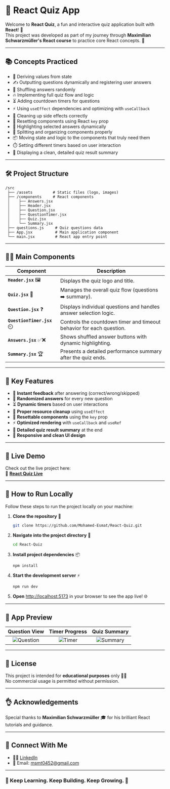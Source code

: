 # 🧠 React Quiz App

Welcome to **React Quiz**, a fun and interactive quiz application built with **React**! 🚀  
This project was developed as part of my journey through **Maximilian Schwarzmüller's React course** to practice core React concepts. 🌟

---

## 📚 Concepts Practiced

- 🧉 Deriving values from state
- ✍️ Outputting questions dynamically and registering user answers
- 🔀 Shuffling answers randomly
- 🔥 Implementing full quiz flow and logic
- ⏳ Adding countdown timers for questions
- ⚡ Using `useEffect` dependencies and optimizing with `useCallback`
- 🧹 Cleaning up side effects correctly
- 🔑 Resetting components using React `key` prop
- 🌟 Highlighting selected answers dynamically
- 💪 Splitting and organizing components properly
- 📦 Moving state and logic to the components that truly need them
- ⏱️ Setting different timers based on user interaction
- 🧾 Displaying a clean, detailed quiz result summary

---

## 🛠️ Project Structure

```
/src
 ├── /assets         # Static files (logo, images)
 ├── /components     # React components
 │    ├── Answers.jsx
 │    ├── Header.jsx
 │    ├── Question.jsx
 │    ├── QuestionTimer.jsx
 │    ├── Quiz.jsx
 │    └── Summary.jsx
 ├── questions.js     # Quiz questions data
 ├── App.jsx          # Main application component
 └── main.jsx         # React app entry point
```

---

## 🧙‍♂️ Main Components

| Component        | Description |
|------------------|-------------|
| **`Header.jsx`** 🖼️ | Displays the quiz logo and title. |
| **`Quiz.jsx`** 📜 | Manages the overall quiz flow (questions ➡️ summary). |
| **`Question.jsx`** ❓ | Displays individual questions and handles answer selection logic. |
| **`QuestionTimer.jsx`** ⏲️ | Controls the countdown timer and timeout behavior for each question. |
| **`Answers.jsx`** ✅❌ | Shows shuffled answer buttons with dynamic highlighting. |
| **`Summary.jsx`** 🏆 | Presents a detailed performance summary after the quiz ends. |

---

## 🧪 Key Features

- 🌟 **Instant feedback** after answering (correct/wrong/skipped)
- 🔀 **Randomized answers** for every new question
- ⏳ **Dynamic timers** based on user interactions
- 🧹 **Proper resource cleanup** using `useEffect`
- 🔄 **Resettable components** using the `key` prop
- ⚡ **Optimized rendering** with `useCallback` and `useRef`
- 🧲 **Detailed quiz result summary** at the end
- 🎨 **Responsive and clean UI design**

---

## 🚀 Live Demo

Check out the live project here:  
🔗 **[React Quiz Live](https://react-quiz-esmat.vercel.app/)**

---

## 🚪 How to Run Locally

Follow these steps to run the project locally on your machine:

1. **Clone the repository** 📂
   ```bash
   git clone https://github.com/Mohamed-Esmat/React-Quiz.git
   ```

2. **Navigate into the project directory** 📁
   ```bash
   cd React-Quiz
   ```

3. **Install project dependencies** 📦
   ```bash
   npm install
   ```

4. **Start the development server** ⚡
   ```bash
   npm run dev
   ```

5. **Open** [http://localhost:5173](http://localhost:5173) in your browser to see the app live! 🌐

---

## 📸 App Preview

| Question View | Timer Progress | Quiz Summary |
|:-------------:|:--------------:|:------------:|
| ![Question](![image](https://github.com/user-attachments/assets/6b6f1985-3bea-47aa-90c6-70e6732d304e)) | ![Timer](![image](https://github.com/user-attachments/assets/4ad203b1-820b-4567-80a0-264a1117912e)) | ![Summary](![image](https://github.com/user-attachments/assets/feefdcea-da85-4bbe-adf3-1720a2c797ba)) |

---

## 📜 License

This project is intended for **educational purposes** only 🧜‍♂️  
No commercial usage is permitted without permission.

---

## 👌 Acknowledgements

Special thanks to **Maximilian Schwarzmüller** 🎓 for his brilliant React tutorials and guidance.

---

## 🔗 Connect With Me

- 👨‍💻 [LinkedIn](https://www.linkedin.com/in/mohamed-esmat-abdalhafiz-frontend-developer/)
- 📧 Email: msmt0452@gmail.com

---

### 🌟 Keep Learning. Keep Building. Keep Growing. 🚀

